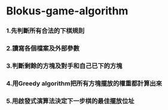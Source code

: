 # Blokus-game-algorithm
### 1.先判斷所有合法的下棋規則 
### 2.讀寫各個檔案及外部參數
###  3.判斷剩餘的方塊及對手和自己已下的方塊
###  4.用Greedy algorithm把所有方塊擺放的權重都計算出來 
###  5.用啟發式演算法決定下一步棋的最佳擺放位址 
